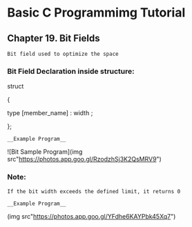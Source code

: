 # Basic C Programmimg Tutorial

## Chapter 19. Bit Fields

    Bit field used to optimize the space

### Bit Field Declaration inside structure:

struct

{

type [member_name] : width ;

};

    __Example Program__

![Bit Sample Program](img src"https://photos.app.goo.gl/RzodzhSj3K2QsMRV9")

### Note:

    If the bit width exceeds the defined limit, it returns 0

    __Example Program__
    
(img src"https://photos.app.goo.gl/YFdhe6KAYPbk45Xq7")
